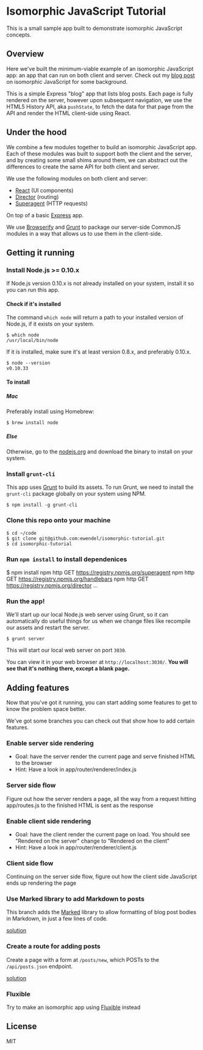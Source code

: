 Isomorphic JavaScript Tutorial
===================

This is a small sample app built to demonstrate isomorphic JavaScript concepts.


## Overview

Here we've built the minimum-viable example of an isomorphic JavaScript app: an
app that can run on both client and server. Check out my
[blog post](http://nerds.airbnb.com/isomorphic-javascript-future-web-apps/)
on isomorphic JavaScript for some background.

This is a simple Express "blog" app that lists blog posts. Each page is fully
rendered on the server, however upon subsequent navigation, we use the HTML5
History API, aka `pushState`, to fetch the data for that page from the API and
render the HTML client-side using React.

## Under the hood

We combine a few modules together to build an isomorphic JavaScript app. Each
of these modules was built to support both the client and the server, and by
creating some small shims around them, we can abstract out the differences to
create the same API for both client and server.

We use the following modules on both client and server:

* [React](https://github.com/facebook/react) (UI components)
* [Director](https://github.com/flatiron/director) (routing)
* [Superagent](https://github.com/visionmedia/superagent) (HTTP requests)

On top of a basic [Express](https://github.com/visionmedia/express) app.

We use [Browserify](http://browserify.org/) and [Grunt](http://gruntjs.com/) to
package our server-side CommonJS modules in a way that allows us to use them in
the client-side.

## Getting it running

### Install Node.js >= 0.10.x

If Node.js version 0.10.x is not already installed on your system, install it so you can run this app.

#### Check if it's installed

The command `which node` will return a path to your installed version of Node.js, if it exists on your system.

    $ which node
    /usr/local/bin/node

If it is installed, make sure it's at least version 0.8.x, and preferably 0.10.x.

    $ node --version
    v0.10.33

#### To install

##### Mac

Preferably install using Homebrew:

    $ brew install node

##### Else

Otherwise, go to the [nodejs.org](http://nodejs.org/) and download the binary to install on your system.

### Install `grunt-cli`

This app uses [Grunt](http://gruntjs.com/) to build its assets. To run Grunt, we need to install the `grunt-cli` package globally on your system using NPM.

    $ npm install -g grunt-cli

### Clone this repo onto your machine

    $ cd ~/code
    $ git clone git@github.com:ewendel/isomorphic-tutorial.git
    $ cd isomorphic-tutorial

### Run `npm install` to install dependenices

  $ npm install
  npm http GET https://registry.npmjs.org/superagent
  npm http GET https://registry.npmjs.org/handlebars
  npm http GET https://registry.npmjs.org/director
    ...

### Run the app!

We'll start up our local Node.js web server using Grunt, so it can automatically do useful things for us when we change files like recompile our assets and restart the server.

    $ grunt server

This will start our local web server on port `3030`.

You can view it in your web browser at `http://localhost:3030/`. **You will see that it's nothing there, except a blank page.**

## Adding features

Now that you've got it running, you can start adding some features to get to know the problem space better.

We've got some branches you can check out that show how to add certain features.

### Enable server side rendering

* Goal: have the server render the current page and serve finished HTML to the browser
* Hint: Have a look in app/router/renderer/index.js

### Server side flow

Figure out how the server renders a page, all the way from a request hitting app/routes.js to the finished HTML is sent as the response

### Enable client side rendering

* Goal: have the client render the current page on load. You should see "Rendered on the server" change to "Rendered on the client"
* Hint: Have a look in app/router/renderer/client.js

### Client side flow

Continuing on the server side flow, figure out how the client side JavaScript ends up rendering the page

### Use Marked library to add Markdown to posts

This branch adds the [Marked](https://github.com/chjj/marked) library to allow
formatting of blog post bodies in Markdown, in just a few lines of code.

[solution](https://github.com/ewendel/isomorphic-tutorial/compare/master...ewendel:markdown)

### Create a route for adding posts

Create a page with a form at `/posts/new`, which POSTs to the `/api/posts.json` endpoint.

[solution](https://github.com/ewendel/isomorphic-tutorial/compare/master...ewendel:posts-new)

### Fluxible

Try to make an isomorphic app using [Fluxible](http://fluxible.io/) instead

## License

MIT

